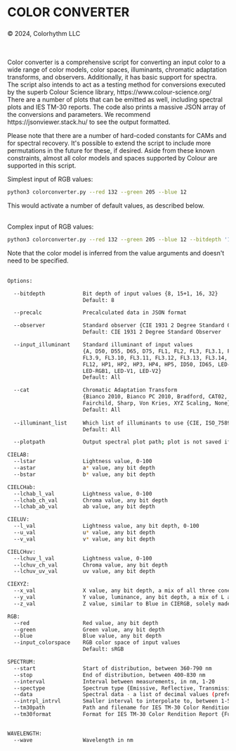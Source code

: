 <h1>COLOR CONVERTER</h1>
<h3></h3>&copy; 2024, Colorhythm LLC</h3>
<br/><br/><br/>
<p>
Color converter is a comprehensive script for converting an input color to a wide range of color models, color spaces, illuminants, chromatic adaptation transforms, and observers.  Additionally, it has basic support for spectra.  The script also intends to act as a testing method for conversions executed by the superb Colour Science library, https://www.colour-science.org/   There are a number of plots that can be emitted as well, including spectral plots and IES TM-30 reports.  The code also prints a massive JSON array of the conversions and parameters.  We recommend https://jsonviewer.stack.hu/ to see the output formatted.</p>

<p>Please note that there are a number of hard-coded constants for CAMs and for spectral recovery.  It's possible to extend the script to include more permutations in the future for these, if desired. Aside from these known constraints, almost all color models and spaces supported by Colour are supported in this script.</p>

Simplest input of RGB values:
```sh
python3 colorconverter.py --red 132 --green 205 --blue 12
```
This would activate a number of default values, as described below.
<br/><br/>

Complex input of RGB values:
```sh
python3 colorconverter.py --red 132 --green 205 --blue 12 --bitdepth '15+1' --observer 'CIE 1964 10 Degree Standard Observer' --input_illuminant 'A' --cat 'CMCCAT2000' --illuminant_list 'CIE'
```
Note that the color model is inferred from the value arguments and doesn't need to be specified.
<br/><br/>
```sh
Options:

  --bitdepth            Bit depth of input values {8, 15+1, 16, 32}
                        Default: 8

  --precalc             Precalculated data in JSON format

  --observer            Standard observer {CIE 1931 2 Degree Standard Observer, CIE 1964 10 Degree Standard Observer}
                        Default: CIE 1931 2 Degree Standard Observer

  --input_illuminant    Standard illuminant of input values
                        {A, D50, D55, D65, D75, FL1, FL2, FL3, FL3.1, FL3.2, FL3.3, FL3.4, FL3.5, FL3.6, FL3.7, FL3.8,
                        FL3.9, FL3.10, FL3.11, FL3.12, FL3.13, FL3.14, FL3.15, FL4, FL5, FL6, FL7, FL8, FL9, FL10, FL11,
                        FL12, HP1, HP2, HP3, HP4, HP5, ID50, ID65, LED-B1, LED-B2, LED-B3, LED-B4, LED-B5, LED-BH1,
                        LED-RGB1, LED-V1, LED-V2}
                        Default: All

  --cat                 Chromatic Adaptation Transform
                        {Bianco 2010, Bianco PC 2010, Bradford, CAT02, CAT02 Brill 2008, CAT16, CMCCAT97, CMCCAT2000,
                        Fairchild, Sharp, Von Kries, XYZ Scaling, None}
                        Default: All
                        
  --illuminant_list     Which list of illuminants to use {CIE, ISO_7589, All}
                        Default: All

  --plotpath            Output spectral plot path; plot is not saved if argument is omitted. SVG extension is added if not provided

CIELAB:
  --lstar               Lightness value, 0-100
  --astar               a* value, any bit depth
  --bstar               b* value, any bit depth

CIELCHab:
  --lchab_l_val         Lightness value, 0-100
  --lchab_ch_val        Chroma value, any bit depth
  --lchab_ab_val        ab value, any bit depth

CIELUV:
  --l_val               Lightness value, any bit depth, 0-100
  --u_val               u* value, any bit depth
  --v_val               v* value, any bit depth

CIELCHuv:
  --lchuv_l_val         Lightness value, 0-100
  --lchuv_ch_val        Chroma value, any bit depth
  --lchuv_uv_val        uv value, any bit depth

CIEXYZ:
  --x_val               X value, any bit depth, a mix of all three cone responses, 0-1
  --y_val               Y value, luminance, any bit depth, a mix of L and M responses, 0-1
  --z_val               Z value, similar to Blue in CIERGB, solely made up of the S cone response, 0-1

RGB:
  --red                 Red value, any bit depth
  --green               Green value, any bit depth
  --blue                Blue value, any bit depth
  --input_colorspace    RGB color space of input values
                        Default: sRGB

SPECTRUM:
  --start               Start of distribution, between 360-790 nm
  --stop                End of distribution, between 400-830 nm
  --interval            Interval between measurements, in nm, 1-20
  --spectype            Spectrum type {Emissive, Reflective, Transmissive}
  --data                Spectral data - a list of decimal values (preferrably to 6+ places), with spaces in between, unquoted, unbracketed, 0-1
  --intrpl_intrvl       Smaller interval to interpolate to, between 1-5 nm
  --tm30path            Path and filename for IES TM-30 Color Rendition Report; actual or interpolated interval must be 1-5 nm
  --tm30format          Format for IES TM-30 Color Rendition Report {Full, Intermediate, Simple}
                        

WAVELENGTH:
  --wave                Wavelength in nm

